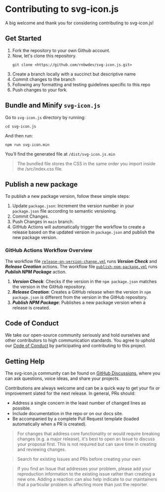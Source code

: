 # Contributing to svg-icon.js

A big welcome and thank you for considering contributing to svg-icon.js!

## Get Started

1. Fork the repository to your own Github account.
2. Now, let's clone this repository.
   ```
   git clone <https://github.com/rnbwdev/svg-icon.js.git>
   ```
3. Create a branch locally with a succinct but descriptive name
4. Commit changes to the branch
5. Following any formatting and testing guidelines specific to this repo
6. Push changes to your fork.

## Bundle and Minify `svg-icon.js`

Go to `svg-icon.js` directory by running:

```
cd svg-icon.js
```

And then run:

```
npm run svg-icon.min
```

You’ll find the generated file at `/dist/svg-icon.js.min`

> The bundled file stores the CSS in the same order you import inside the /src/index.css file.

## Publish a new package

To publish a new package version, follow these simple steps:
1. Update `package.json`: Increment the version number in your `package.json` file according to semantic versioning.
2. Commit Changes.
3. Push Changes in `main` branch.
4. GitHub Actions will automatically trigger the workflow to create a release based on the updated version in `package.json` and publish the new package version.

### GitHub Actions Workflow Overview

The workflow file [`release-on-version-change.yml`](https://github.com/rnbwdev/svg-icon.js/blob/main/.github/workflows/release-on-version-change.yml) runs ***Version Check*** and ***Release Creation*** actions.
The workflow file [`publish-npm-package.yml`](https://github.com/rnbwdev/svg-icon.js/blob/main/.github/workflows/publish-npm-package.yml) runs ***Publish NPM Package*** action.

1. ***Version Check***: Checks if the version in the `npm package.json` matches the version in the GitHub repository.
2. ***Release Creation***: Creates a GitHub release when the version in `npm package.json` is different from the version in the GitHub repository.
3. ***Publish NPM Package***: Publishes a new package version when a release is created.

## Code of Conduct

We take our open-source community seriously and hold ourselves and other contributors to high communication standards. You agree to uphold our [Code of Conduct](https://github.com/rnbwdev/rene.css/blob/main/code_of_conduct.md) by participating and contributing to this project.

## Getting Help

The svg-icon.js community can be found on [GitHub Discussions](https://github.com/rnbwdev/svg-icon/discussions), where you can ask questions, voice ideas, and share your projects.

Contributions are always welcome and can be a quick way to get your fix or improvement slated for the next release. In general, PRs should:

- Address a single concern in the least number of changed lines as possible.
- Include documentation in the repo or on our docs site.
- Be accompanied by a complete Pull Request template (loaded automatically when a PR is created).

> For changes that address core functionality or would require breaking changes (e.g. a major release), it's best to open an Issue to discuss your proposal first. This is not required but can save time in creating and reviewing changes.

> Search for existing Issues and PRs before creating your own

> If you find an Issue that addresses your problem, please add your reproduction information to the existing issue rather than creating a new one. Adding a reaction can also help indicate to our maintainers that a particular problem is affecting more than just the reporter.
